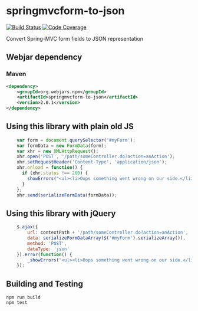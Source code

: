 # springmvcform-to-json

[![Build Status](https://circleci.com/gh/donnchadh/springmvcform-to-json.svg?style=svg)](https://circleci.com/gh/donnchadh/springmvcform-to-json)
[![Code Coverage](https://codecov.io/gh/donnchadh/springmvcform-to-json/branch/master/graph/badge.svg)](https://codecov.io/gh/donnchadh/springmvcform-to-json)

Convert Spring-MVC form fields to JSON representation

## Webjar dependency

### Maven

```xml
<dependency>
    <groupId>org.webjars.npm</groupId>
    <artifactId>springmvcform-to-json</artifactId>
    <version>2.0.1</version>
</dependency>
```

## Using this library with plain old JS

```javascript
    var form = document.querySelector('#myForm');
    var formData = new FormData(form);
    var xhr = new XMLHttpRequest();
    xhr.open('POST', '/path/someController.do?action=anAction');
    xhr.setRequestHeader('Content-Type', 'application/json');
    xhr.onload = function() {
      if (xhr.status !== 200) {
        showErrors("<ul><li>Oops something went wrong on our side.</li></ul>");
      }
    };
    xhr.send(serializeFormData(formData));
```

## Using this library with jQuery

```javascript
    $.ajax({
        url: contextPath + '/path/someController.do?action=anAction',
        data: serializeFormDataArray($('#myForm').serializeArray()),
        method: 'POST',
        dataType: 'json'
    }).error(function() {
        _showErrors("<ul><li>Oops something went wrong on our side.</li></ul>");
    });
```

## Building and Testing

```
npm run build
npm test
```

